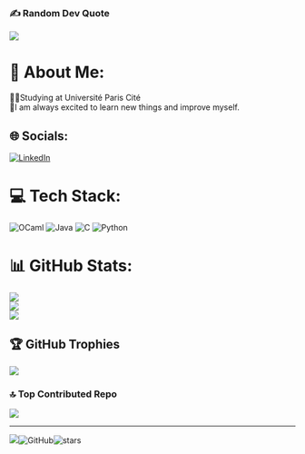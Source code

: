 ### ✍️ Random Dev Quote
![](https://quotes-github-readme.vercel.app/api?type=horizontal&theme=tokyonight)

# 💫 About Me:
🧑‍🎓Studying at Université Paris Cité<br>📖I am always excited to learn new things and improve myself.

## 🌐 Socials:
[![LinkedIn](https://img.shields.io/badge/LinkedIn-%230077B5.svg?logo=linkedin&logoColor=white)](https://linkedin.com/in/lin-leo-kai) 

# 💻 Tech Stack:
![OCaml](https://img.shields.io/badge/OCaml-%23E98407.svg?style=for-the-badge&logo=ocaml&logoColor=white) ![Java](https://img.shields.io/badge/java-%23ED8B00.svg?style=for-the-badge&logo=openjdk&logoColor=white) ![C](https://img.shields.io/badge/c-%2300599C.svg?style=for-the-badge&logo=c&logoColor=white) ![Python](https://img.shields.io/badge/python-3670A0?style=for-the-badge&logo=python&logoColor=ffdd54)

# 📊 GitHub Stats:
![](https://github-readme-stats.vercel.app/api?username=FUJIZZ&theme=one_dark_pro&hide_border=false&include_all_commits=true&count_private=false)<br/>
![](https://github-readme-streak-stats.herokuapp.com/?user=FUJIZZ&theme=one_dark_pro&hide_border=false)<br/>
![](https://github-readme-stats.vercel.app/api/top-langs/?username=FUJIZZ&theme=one_dark_pro&hide_border=false&include_all_commits=true&count_private=false&layout=compact)

## 🏆 GitHub Trophies
![](https://github-profile-trophy.vercel.app/?username=FUJIZZ&theme=one_dark_pro&no-frame=false&no-bg=true&margin-w=4)

### 🔝 Top Contributed Repo
![](https://github-contributor-stats.vercel.app/api?username=FUJIZZ&limit=5&theme=one_dark_pro&combine_all_yearly_contributions=true)

---
[![](https://visitcount.itsvg.in/api?id=FUJIZZ&icon=0&color=4)](https://visitcount.itsvg.in)<img alt="GitHub" src="https://img.shields.io/badge/dynamic/json?logo=github&label=GitHub+Followers&labelColor=282c34&color=181717&query=%24.data.totalSubs&url=https%3A%2F%2Fapi.spencerwoo.com%2Fsubstats%2F%3Fsource%3Dgithub%26queryKey%3Dmadushadhanushka&longCache=true"/><img src="https://img.shields.io/github/stars/madushadhanushka?label=Stars" alt="stars">
